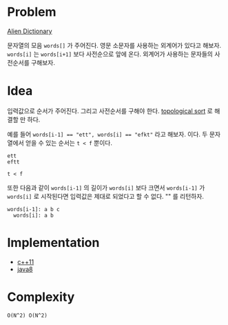 # Problem

[Alien Dictionary](https://leetcode.com/problems/alien-dictionary/)

문자열의 모음 `words[]` 가 주어진다. 영문 소문자를 사용하는 외계어가
있다고 해보자.  `words[i]` 는 `words[i+1]` 보다 사전순으로 앞에 온다.
외계어가 사용하는 문자들의 사전순서를 구해보자.

# Idea

입력값으로 순서가 주어진다. 그리고 사전순서를 구해야
한다. [topological
sort](/fundamentals/graph/topologicalsort/README.md) 로 해결할 만
하다.

예를 들어 `words[i-1] == "ett", words[i] == "efkt"` 라고 해보자.
이다. 두 문자열에서 얻을 수 있는 순서는 `t < f` 뿐이다.

```
ett
eftt

t < f
```

또한 다음과 같이 `words[i-1]` 의 길이가 `words[i]` 보다 크면서 `words[i-1]`
가 `words[i]` 로 시작된다면 입력값은 제대로 되었다고 할 수 없다.  ""
를 리턴하자.

```
words[i-1]: a b c
  words[i]: a b
```

# Implementation

* [c++11](a.cpp)
* [java8](MainApp.java)

# Complexity

```
O(N^2) O(N^2)
```
